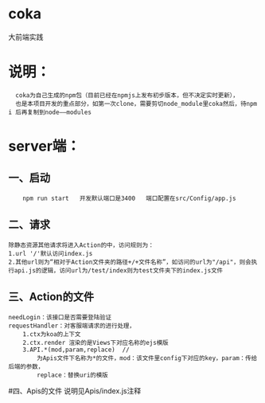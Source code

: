 # coka
大前端实践

# 说明：
      coka为自己生成的npm包（目前已经在npmjs上发布初步版本，但不决定实时更新），
      也是本项目开发的重点部分，如第一次clone，需要剪切node_module里coka然后，待npm i 后再复制到node——modules
      
      
# server端：
## 一、启动
```
    npm run start   开发默认端口是3400   端口配置在src/Config/app.js
```

## 二、请求
    除静态资源其他请求将进入Action的中，访问规则为：
    1.url '/'默认访问index.js
    2.其他url则为“相对于Action文件夹的路径+/+文件名称”，如访问的url为"/api"，则会执行api.js的逻辑，访问url为/test/index则为test文件夹下的index.js文件
## 三、Action的文件
    needLogin：该接口是否需要登陆验证
    requestHandler：对客服端请求的进行处理，
        1.ctx为koa的上下文
        2.ctx.render 渲染的是Views下对应名称的ejs模版
        3.API.*(mod,param,replace)  //
            为Apis文件下名称为*的文件，mod：该文件里config下对应的key，param：传给后端的参数，
            replace：替换uri的模版
#四、Apis的文件
    说明见Apis/index.js注释
    
    
    
